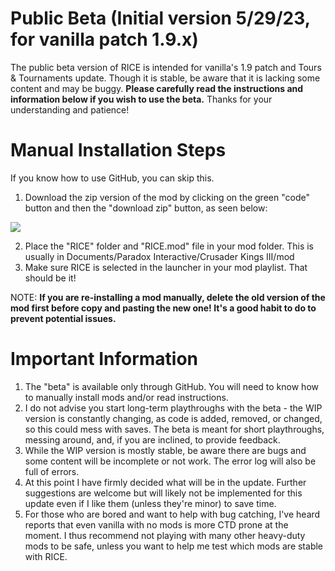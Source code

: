 # Public Beta (Initial version 5/29/23, for vanilla patch 1.9.x)

The public beta version of RICE is intended for vanilla's 1.9 patch and Tours & Tournaments update. Though it is stable, be aware that it is lacking some content and may be buggy. **Please carefully read the instructions and information below if you wish to use the beta.** Thanks for your understanding and patience!


# Manual Installation Steps

If you know how to use GitHub, you can skip this.

1. Download the zip version of the mod by clicking on the green "code" button and then the "download zip" button, as seen below:

<img src="https://i.imgur.com/KCaoTUE.jpg">

2. Place the "RICE" folder and "RICE.mod" file in your mod folder. This is usually in Documents/Paradox Interactive/Crusader Kings III/mod
3. Make sure RICE is selected in the launcher in your mod playlist. That should be it!

NOTE: **If you are re-installing a mod manually, delete the old version of the mod first before copy and pasting the new one! It's a good habit to do to prevent potential issues.**

# Important Information

1. The "beta" is available only through GitHub. You will need to know how to manually install mods and/or read instructions.
2. I do not advise you start long-term playthroughs with the beta - the WIP version is constantly changing, as code is added, removed, or changed, so this could mess with saves. The beta is meant for short playthroughs, messing around, and, if you are inclined, to provide feedback.
3. While the WIP version is mostly stable, be aware there are bugs and some content will be incomplete or not work. The error log will also be full of errors.
4. At this point I have firmly decided what will be in the update. Further suggestions are welcome but will likely not be implemented for this update even if I like them (unless they're minor) to save time.
5. For those who are bored and want to help with bug catching, I've heard reports that even vanilla with no mods is more CTD prone at the moment. I thus recommend not playing with many other heavy-duty mods to be safe, unless you want to help me test which mods are stable with RICE.

